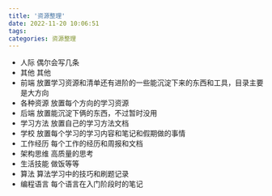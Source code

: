 ```yaml
---
title: '资源整理'
date: 2022-11-20 10:06:51
tags: 
categories: 资源整理
---
```


- 人际  偶尔会写几条
- 其他  其他
- 前端  放置学习资源和清单还有进阶的一些能沉淀下来的东西和工具，目录主要是大方向
- 各种资源  放置每个方向的学习资源
- 后端  放置能沉淀下俩的东西，不过暂时没用
- 学习方法  放置自己的学习方法文档
- 学校  放置每个学习的学习内容和笔记和假期做的事情
- 工作经历  每个工作的经历和周报和文档
- 架构思维  高质量的思考
- 生活技能  做饭等等
- 算法  算法学习中的技巧和刷题记录
- 编程语言  每个语言在入门阶段时的笔记
